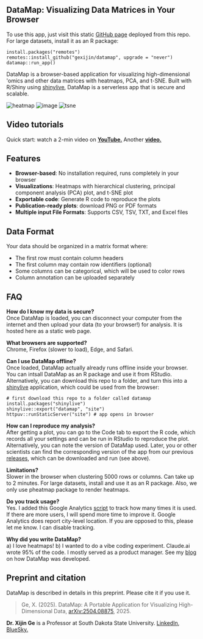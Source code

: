 ## DataMap: Visualizing Data Matrices in Your Browser

To use this app, just visit this static [GitHub page](https://gexijin.github.io/datamap/) deployed from this repo. For large datasets, install it as an R package: 
```{R}
install.packages("remotes")
remotes::install_github("gexijin/datamap", upgrade = "never")
datamap::run_app()
```

DataMap is a browser-based application for visualizing high-dimensional 'omics and other data matrices with heatmaps, PCA, and t-SNE. Built with R/Shiny using [shinylive](https://posit-dev.github.io/r-shinylive/), DataMap is a serverless app that is secure and scalable. 

![heatmap](https://github.com/user-attachments/assets/b649808a-d8d3-4a84-94ed-bec42a9b8f81)
![image](https://github.com/user-attachments/assets/cbdaaa45-e681-4cbd-b8ef-500b0c4b0b8a)
![tsne](https://github.com/user-attachments/assets/e732c12b-d042-475a-baaf-3424232f63ce)

## Video tutorials

Quick start: watch a 2-min video on [**YouTube.**](https://youtu.be/9G508BxzjBk) Another [ **video.**](https://www.youtube.com/watch?v=a4ioAVTcCoo)

## Features

- **Browser-based**: No installation required, runs completely in your browser
- **Visualizations**:  Heatmaps with hierarchical clustering, principal component analysis (PCA) plot, and t-SNE plot
- **Exportable code**: Generate R code to reproduce the plots
- **Publication-ready plots**: download PNG or PDF formats
- **Multiple input File Formats**: Supports CSV, TSV, TXT, and Excel files

## Data Format

Your data should be organized in a matrix format where:
- The first row must contain column headers
- The first column may contain row identifiers (optional)
- Some columns can be categorical, which will be used to color rows
- Column annotation can be uploaded separately

## FAQ

**How do I know my data is secure?**  
Once DataMap is loaded, you can disconnect your computer from the internet and then upload your data (to your browser!) for analysis. It is hosted here as a static web page. 

**What browsers are supported?**  
Chrome, Firefox (slower to load), Edge, and Safari.

**Can I use DataMap offline?**  
Once loaded, DataMap actually already runs offline inside your browser. You can intsall DataMap as an R package and use it from RStudio. Alternatively, you can download this repo to a folder, and turn this into a [shinylive](https://posit-dev.github.io/r-shinylive/) application, which could be used from the browser:
```{R}
# first download this repo to a folder called datamap
install.packages("shinylive")
shinylive::export("datamap", "site")
httpuv::runStaticServer("site") # app opens in browser
```

**How can I reproduce my analysis?**  
After getting a plot, you can go to the Code tab to export the R code, which records all your settings and can be run in RStudio to reproduce the plot. Alternatively, you can note the version of DataMap used. Later, you or other scientists can find the corresponding version of the app from our previous [releases](https://github.com/gexijin/datamap/releases), which can be downloaded and run (see above).

**Limitations?**  
Slower in the browser when clustering 5000 rows or columns. Can take up to 2 minutes. For large datasets, install and use it as an R package. Also, we only use pheatmap package to render heatmaps. 

**Do you track usage?**  
Yes. I added this Google Analytics [script](https://github.com/gexijin/datamap/blob/main/www/google_analytics.html) to track how many times it is used.  If there are more users, I will spend more time to improve it. Google Analytics does report city-level location. If you are opposed to this, please let me know. I can disable tracking. 

**Why did you write DataMap?**  
a) I love heatmaps! b) I wanted to do a vibe coding experiment. Claude.ai wrote 95% of the code. I mostly served as a product manager. See my [blog](https://www.ge-lab.org/2025/04/21/extreme-vibe-coding-the-making-of-datamap/) on how DataMap was developed.

## Preprint and citation
DataMap is described in details in this preprint. Please cite it if you use it.
> Ge, X. (2025). DataMap: A Portable Application for Visualizing High-Dimensional Data,	[arXiv:2504.08875](https://arxiv.org/abs/2504.08875), 2025.

**Dr. Xijin Ge** is a Professor at South Dakota State University. [LinkedIn](https://www.linkedin.com/in/steven-ge-ab016947/), [BlueSky.](https://bsky.app/profile/stevenge.bsky.social)

